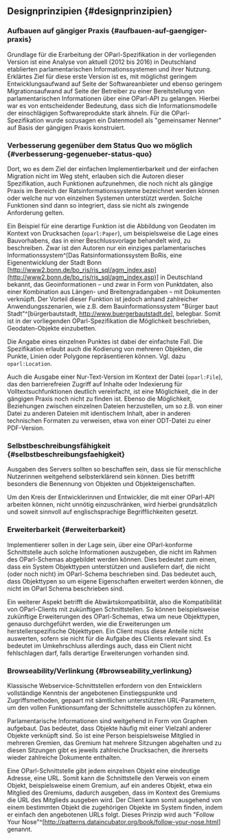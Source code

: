 ## Designprinzipien {#designprinzipien}

### Aufbauen auf gängiger Praxis {#aufbauen-auf-gaengiger-praxis}

Grundlage für die Erarbeitung der OParl-Spezifikation in der vorliegenden Version ist eine Analyse von aktuell (2012 bis 2016) in Deutschland etablierten parlamentarischen Informationssystemen und ihrer Nutzung. Erklärtes Ziel für diese erste Version ist es, mit möglichst geringem Entwicklungsaufwand auf Seite der Softwareanbieter und ebenso geringem Migrationsaufwand auf Seite der Betreiber zu einer Bereitstellung von parlamentarischen Informationen über eine OParl-API zu gelangen. Hierbei war es von entscheidender Bedeutung, dass sich die Informationsmodelle der einschlägigen Softwareprodukte stark ähneln. Für die OParl-Spezifikation wurde sozusagen ein Datenmodell als "gemeinsamer Nenner" auf Basis der gängigen Praxis konstruiert.

### Verbesserung gegenüber dem Status Quo wo möglich {#verbesserung-gegenueber-status-quo}

Dort, wo es dem Ziel der einfachen Implementierbarkeit und der einfachen Migration nicht im Weg steht, erlauben sich die Autoren dieser Spezifikation, auch Funktionen aufzunehmen, die noch nicht als gängige Praxis im Bereich der Ratsinformationssysteme bezeichnet werden können oder welche nur von einzelnen Systemen unterstützt werden. Solche Funktionen sind dann so integriert, dass sie nicht als zwingende Anforderung gelten.

Ein Beispiel für eine derartige Funktion ist die Abbildung von Geodaten im Kontext von Drucksachen (`oparl:Paper`), um beispielsweise die Lage eines Bauvorhabens, das in einer Beschlussvorlage behandelt wird, zu beschreiben. Zwar ist den Autoren nur ein einziges parlamentarisches Informationssystem^[Das Ratsinformationssystem BoRis, eine Eigenentwicklung der Stadt Bonn [http://www2.bonn.de/bo_ris/ris_sql/agm_index.asp](http://www2.bonn.de/bo_ris/ris_sql/agm_index.asp)] in Deutschland bekannt, das Geoinformationen – und zwar in Form von Punktdaten, also einer Kombination aus Längen- und Breitengradangaben – mit Dokumenten verknüpft. Der Vorteil dieser Funktion ist jedoch anhand zahlreicher Anwendungsszenarien, wie z.B. dem Bauinformationssystem "Bürger baut Stadt"^[bürgerbautstadt, <http://www.buergerbautstadt.de>], belegbar. Somit ist in der vorliegenden OParl-Spezifikation die Möglichkeit beschrieben, Geodaten-Objekte einzubetten.

Die Angabe eines einzelnen Punktes ist dabei der einfachste Fall. Die Spezifikation erlaubt auch die Kodierung von mehreren Objekten, die Punkte, Linien oder Polygone repräsentieren können. Vgl. dazu `oparl:Location`.

Auch die Ausgabe einer Nur-Text-Version im Kontext der Datei (`oparl:File`), das den barrierefreien Zugriff auf Inhalte oder Indexierung für Volltextsuchfunktionen deutlich vereinfacht, ist eine Möglichkeit, die in der gängigen Praxis noch nicht zu finden ist. Ebenso die Möglichkeit, Beziehungen zwischen einzelnen Dateien herzustellen, um so z.B. von einer Datei zu anderen Dateien mit identischem Inhalt, aber in anderen technischen Formaten zu verweisen, etwa von einer ODT-Datei zu einer PDF-Version.

### Selbstbeschreibungsfähigkeit {#selbstbeschreibungsfaehigkeit}

Ausgaben des Servers sollten so beschaffen sein, dass sie für menschliche Nutzerinnen weitgehend selbsterklärend sein können. Dies betrifft besonders die Benennung von Objekten und Objekteigenschaften.

Um den Kreis der Entwicklerinnen und Entwickler, die mit einer OParl-API arbeiten können, nicht unnötig einzuschränken, wird hierbei grundsätzlich und soweit sinnvoll auf englischsprachige Begrifflichkeiten gesetzt.

### Erweiterbarkeit {#erweiterbarkeit}

Implementierer sollen in der Lage sein, über eine OParl-konforme Schnittstelle auch solche Informationen auszugeben, die nicht im Rahmen des OParl-Schemas abgebildet werden können. Dies bedeutet zum einen, dass ein System Objekttypen unterstützen und ausliefern darf, die nicht (oder noch nicht) im OParl-Schema beschrieben sind. Das bedeutet auch, dass Objekttypen so um eigene Eigenschaften erweitert werden können, die nicht im OParl Schema beschrieben sind.

Ein weiterer Aspekt betrifft die Abwärtskompatibilität, also die Kompatibilität von OParl-Clients mit zukünftigen Schnittstellen. So können beispielsweise zukünftige Erweiterungen des OParl-Schemas, etwa um neue Objekttypen, genauso durchgeführt werden, wie die Erweiterungen um herstellerspezifische Objekttypen. Ein Client muss diese Anteile nicht auswerten, sofern sie nicht für die Aufgabe des Clients relevant sind. Es bedeutet im Umkehrschluss allerdings auch, dass ein Client nicht fehlschlagen darf, falls derartige Erweiterungen vorhanden sind.

### Browseability/Verlinkung {#browseability_verlinkung}

Klassische Webservice-Schnittstellen erfordern von den Entwicklern vollständige Kenntnis der angebotenen Einstiegspunkte und Zugriffsmethoden, gepaart mit sämtlichen unterstützten URL-Parametern, um den vollen Funktionsumfang der Schnittstelle ausschöpfen zu können.

Parlamentarische Informationen sind weitgehend in Form von Graphen aufgebaut. Das bedeutet, dass Objekte häufig mit einer Vielzahl anderer Objekte verknüpft sind. So ist eine Person beispielsweise Mitglied in mehreren Gremien, das Gremium hat mehrere Sitzungen abgehalten und zu diesen Sitzungen gibt es jeweils zahlreiche Drucksachen, die ihrerseits wieder zahlreiche Dokumente enthalten.

Eine OParl-Schnittstelle gibt jedem einzelnen Objekt eine eindeutige Adresse, eine URL. Somit kann die Schnittstelle den Verweis von einem Objekt, beispielsweise einem Gremium, auf ein anderes Objekt, etwa ein Mitglied des Gremiums, dadurch ausgeben, dass im Kontext des Gremiums die URL des Mitglieds ausgeben wird. Der Client kann somit ausgehend von einem bestimmten Objekt die zugehörigen Objekte im System finden, indem er einfach den angebotenen URLs folgt. Dieses Prinzip wird auch "Follow Your Nose"^[<http://patterns.dataincubator.org/book/follow-your-nose.html>] genannt.